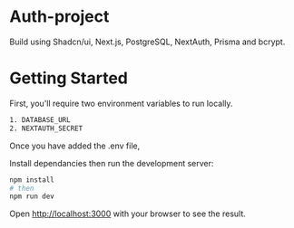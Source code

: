 # Auth-project

Build using Shadcn/ui, Next.js, PostgreSQL, NextAuth, Prisma and bcrypt.

# Getting Started

First, you'll require two environment variables to run locally.
```bash
1. DATABASE_URL 
2. NEXTAUTH_SECRET 

```

Once you have added the .env file,
 
Install dependancies then run the development server:

```bash
npm install
# then
npm run dev

```

Open [http://localhost:3000](http://localhost:3000) with your browser to see the result.
 
